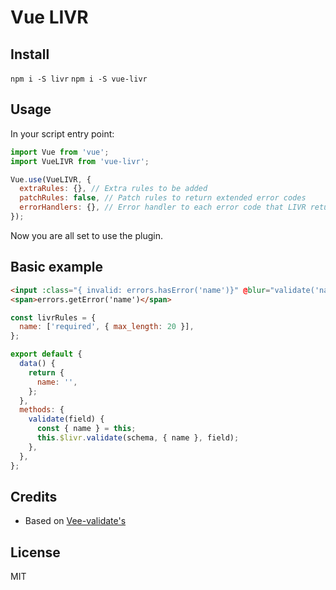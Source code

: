 # Vue LIVR

## Install

`npm i -S livr`
`npm i -S vue-livr`

## Usage

In your script entry point:

```js
import Vue from 'vue';
import VueLIVR from 'vue-livr';

Vue.use(VueLIVR, {
  extraRules: {}, // Extra rules to be added
  patchRules: false, // Patch rules to return extended error codes
  errorHandlers: {}, // Error handler to each error code that LIVR returns, it will run only if patchRules
});
```

Now you are all set to use the plugin.

## Basic example

```html
<input :class="{ invalid: errors.hasError('name')}" @blur="validate('name')" v-model="name" />
<span>errors.getError('name')</span>
```

```js
const livrRules = {
  name: ['required', { max_length: 20 }],
};

export default {
  data() {
    return {
      name: '',
    };
  },
  methods: {
    validate(field) {
      const { name } = this;
      this.$livr.validate(schema, { name }, field);
    },
  },
};
```

## Credits

- Based on [Vee-validate's](https://github.com/baianat/vee-validate)

## License

MIT
